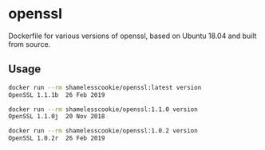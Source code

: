 # openssl

Dockerfile for various versions of openssl, based on Ubuntu 18.04 and built from source.

## Usage

```bash
docker run --rm shamelesscookie/openssl:latest version
OpenSSL 1.1.1b  26 Feb 2019

docker run --rm shamelesscookie/openssl:1.1.0 version
OpenSSL 1.1.0j  20 Nov 2018

docker run --rm shamelesscookie/openssl:1.0.2 version
OpenSSL 1.0.2r  26 Feb 2019
```